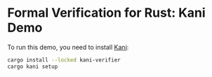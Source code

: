 # Formal Verification for Rust: Kani Demo

To run this demo, you need to install [Kani](https://github.com/model-checking/kani):

```sh
cargo install --locked kani-verifier
cargo kani setup
```
